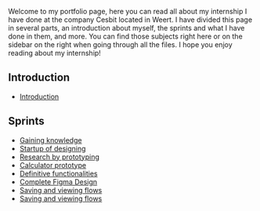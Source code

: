 Welcome to my portfolio page, here you can read all about my internship I have done at the company Cesbit located in Weert. I have divided this page in several parts, an introduction about myself, the sprints and what I have done in them, and more. You can find those subjects right here or on the sidebar on the right when going through all the files. 
I hope you enjoy reading about my internship!

## Introduction

* [Introduction](https://git.fhict.nl/I465040/cesbitportfolio/-/wikis/introduction)

## Sprints

* [Gaining knowledge](https://git.fhict.nl/I465040/cesbitportfolio/-/wikis/sprint-0)
* [Startup of designing](https://git.fhict.nl/I465040/cesbitportfolio/-/wikis/sprint-1)
* [Research by prototyping](https://git.fhict.nl/I465040/cesbitportfolio/-/wikis/sprint-2)
* [Calculator prototype](https://git.fhict.nl/I465040/cesbitportfolio/-/wikis/sprint-3)
* [Definitive functionalities](https://git.fhict.nl/I465040/cesbitportfolio/-/wikis/sprint-4)
* [Complete Figma Design](https://git.fhict.nl/I465040/cesbitportfolio/-/wikis/sprint-5)
* [Saving and viewing flows](https://git.fhict.nl/I465040/cesbitportfolio/-/wikis/sprint-6)
* [Saving and viewing flows](https://git.fhict.nl/I465040/cesbitportfolio/-/wikis/sprint-7)